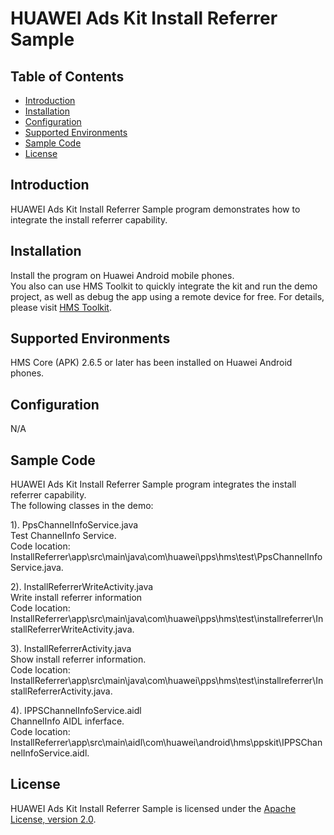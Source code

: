 # HUAWEI Ads Kit Install Referrer Sample


## Table of Contents

 * [Introduction](#introduction)
 * [Installation](#installation)
 * [Configuration ](#configuration)
 * [Supported Environments](#supported-environments)
 * [Sample Code](#sample-code)
 * [License](#license)


## Introduction
HUAWEI Ads Kit Install Referrer Sample program demonstrates how to integrate the install referrer capability.

## Installation
Install the program on Huawei Android mobile phones.
<br>You also can use HMS Toolkit to quickly integrate the kit and run the demo project, as well as debug the app using a remote device for free. For details, please visit [HMS Toolkit](https://developer.huawei.com/consumer/en/doc/development/Tools-Guides/getting-started-0000001077381096).</br>    
    
## Supported Environments
HMS Core (APK) 2.6.5 or later has been installed on Huawei Android phones.
	
## Configuration 
N/A
	
## Sample Code
HUAWEI Ads Kit Install Referrer Sample program integrates the install referrer capability.
<br>The following classes in the demo:

1). PpsChannelInfoService.java
<br>Test ChannelInfo Service.
<br>Code location: InstallReferrer\app\src\main\java\com\huawei\pps\hms\test\PpsChannelInfoService.java.</br>
	
2). InstallReferrerWriteActivity.java
<br>Write install referrer information
<br>Code location: InstallReferrer\app\src\main\java\com\huawei\pps\hms\test\installreferrer\InstallReferrerWriteActivity.java.</br>
    
3). InstallReferrerActivity.java
<br>Show install referrer information.
<br>Code location: InstallReferrer\app\src\main\java\com\huawei\pps\hms\test\installreferrer\InstallReferrerActivity.java.</br>
	
4). IPPSChannelInfoService.aidl
<br>ChannelInfo AIDL inferface.
<br>Code location: InstallReferrer\app\src\main\aidl\com\huawei\android\hms\ppskit\IPPSChannelInfoService.aidl.</br>
    


##  License
HUAWEI Ads Kit Install Referrer Sample is licensed under the [Apache License, version 2.0](http://www.apache.org/licenses/LICENSE-2.0).
